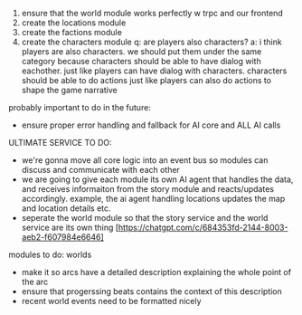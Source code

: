 1. ensure that the world module works perfectly w trpc and our frontend
2. create the locations module
3. create the factions module
4. create the characters module 
    q: are players also characters?
    a: i think players are also characters. we should put them under the same
    category because characters should be able to have dialog with eachother.
    just like players can have dialog with characters.
    characters should be able to do actions
    just like players can also do actions
    to shape the game narrative

probably important to do in the future:
- ensure proper error handling and fallback for AI core and ALL AI calls

ULTIMATE SERVICE TO DO:
- we're gonna move all core logic into an event bus so modules can discuss and communicate with each other
- we are going to give each module its own AI agent that handles the data, and receives informaiton from the story module and reacts/updates accordingly. example, the ai agent handling locations updates the map and location details etc.
- seperate the world module so that the story service and the world service are its own thing
[https://chatgpt.com/c/684353fd-2144-8003-aeb2-f607984e6646]


modules to do:
worlds
- make it so arcs have a detailed description explaining the whole point of the arc
- ensure that progerssing beats contains the context of this description
- recent world events need to be formatted nicely